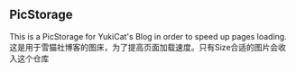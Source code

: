 ## PicStorage
This is a PicStorage for YukiCat's Blog in order to speed up pages loading.
这是用于雪猫社博客的图床，为了提高页面加载速度。只有Size合适的图片会收入这个仓库
